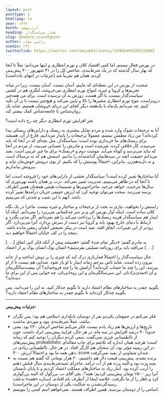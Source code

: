 ```yaml
---
layout: post
posttype: 1
htmllang: fa
year: ۱۳۹۹
month: اردیبهشت
heading: قمار سیاست‌گذار
slug: ghomare_siasatgozar
author: رامین مجاب
usediv: rtl
twitterlink: https://twitter.com/rmojab63/status/1258054945263226882
---
```


در بورس فعال نیستم، اما کمی اقتصاد کلان و تورم انتظاری و اینها می‌دانم؛ مثلاً تا آنجا که بهار سال گذشته که در یک شرط‌بندی، شاخص کل را در ۳۱ شهریور ۳۰۰ پیش‌بینی کردم، همان هم تقریباً شد.[جزئيات در انتهای یادداشت]

صحبت از بورس در این نقطه‌ای که ماییم، آسان نیست. آسان نیست، زیرا در میانه تحریم‌ها و کرونا و غیره، امواج تورم انتظاری می‌خروشد، لنگری هم در کشتی سیاست‌گذار نیست، یا اگر هست، زورش به آن نرسیده است. برای من همه‌چیز درونزاست، موج تورم انتظاری متغیرها را بالا و پایین می‌کند و هیچ‌چیز نیست تا بر آن تکیه کنیم. چه می‌دانم یک‌ماه یا یک‌هفته دیگر کجای این دریای خروشان هستیم. شاید یک روان‌شناس یا جامعه‌شناس کمک بیشتر کند.

بجز افزایش تورم انتظاری دیگر چه رخ داده است؟

آیا به ترجیحات شوک وارد شده و مردم تمایل بیشتری به ریسک و دارایی‌های ریسکی پیدا کرده‌اند؟ من زیاد مطمئن نیستم. معمولاً ترجیحات را پایدار می‌دانیم. فارغ از آن، همیشه برای ریسک‌های ما خریداری بوده است: سیاستگذار، مثل بچه‌ای که در آنجا که باید نترسیده، کار خلافی کرده‌، شرمنده است و مادرش را عصبانی می‌بیند، از مردم در آنجا که نباید می‌ترسد و کوتاه می‌آید. مومنت دوم و «ریسک» برای ما چیز غریبی است. بعید می‌دانم حقیقت آنچه در سبدهایمان گذاشته‌اند را بدانیم. اسمش هم که نه ترسناک است و نه دل‌به‌هم‌زن. بنابراین، احتمالاً پوستش را که بکنیم، از بوی درونش خوش‌مان نیاید و بیرونش بیاندازیم.

آیا ساختارها تغییر کرده است؟ سیاستگذار بخشی از دارایی‌های خود را فروخته است، اما تا آنجا که در ظاهر می‌بینیم، مدیریت تغییر نمی‌کند. درب بر همان پاشنه بهره‌وری که سال‌ها چرخیده، خواهد چرخید. ماجراجویی‌ها و تصمیمات هیئتی همچنان همین اطراف‌ پرسه می‌زنند. سخت می‌توان توجیه کرد که ارزش حقیقی جریان درآمدها تغییر کرده باشد. آنهم با این شیب و شدتی که می‌بینیم.

راستش را بخواهید، نیازی به بحث از ترجیحات و ساختار و غیره نیست. ماجرا در یک نگاه کلان ساده است. اینکه آوار بورس کی و بر سر چه‌کسانی می‌ریزد را نمی‌دانم. اینکه آیا اینبار هم سیاستگذار هزینه ریسک‌ها را پرداخت می‌کند را هم نمی‌دانم. اگر مدتی بگذرد و ارتباط با دنیای خارج بهبود یابد و کرونا نیز دست از سرش بردارد، آنرا می‌پردازد. اگر زودتر از این تغییرات، اتفاق افتد، بعید است در پیکر نحیفش آنچنان رمقی مانده باشد. نتیجه را در کف خیابان احتمالاً خواهیم دید.

[. . .] به مادرم گفتم: «دیگر تمام شد»
گفتم: «همیشه پیش از آنکه فکر کنی اتفاق می‌افتد
باید برای روزنامه تسلیتی بفرستیم»
انسان پوک
انسان پوک پر از اعتماد [. . .]

حال سیاست‌گذار را احتمالاً قماربازی درک کند که چیزی را بر دوش انداخته و از خانه بیرون زده است، شاید تاس بیرحم زمانه اینبار با او یار شود. صدایی هم نیست تا از او بپرسد، این را چند ما حساب کرده‌اید؟ آرامش ما را چند فروخته‌اید؟ آن بیست‌سالگی‌مان و آن احمدی‌نژادتان. این سی‌سالگی‌مان و این روحانی‌تان. چه خوابی پس از این برای ما دیده‌اید؟

بگویید چقدر به ساختارهای نظام اعتماد دارید تا بگویم چه‌کار کنید. نه این را می‌دانید، پس بگویید چه‌کار کرده‌اید تا بگویم چقدر به ساختارهای نظام اعتقاد دارید؟

---

**جزئيات پیش‌بینی:**
- فکر می‌کنم در جمع‌مان یکی‌دو نفر از دوستان بانکداری اسلامی هم بود؛ پس نگران نباشد، عملاً شرط‌بندی نبود و موردی نداشت.
- تاریخ‌ها و ارزش‌ها هم زیاد یادم نیست. فکر می‌کنم شاخص آنزمان ۲۳۰ بود. یعنی حدوداً ۳۰ درصد افزایش در سه ماه. در هر حال، فرایند پیش‌بینی ایراد داشت، چون از نااطمینانی چیزی نمی‌گفت. سعی کردم دیگران را توجیه کنم که زمانه پیش‌بینی‌های probabilistic است؛ هرچند همان اندازه که تلاشم برای چاپ مقاله‌ای در این زمینه مؤثر بود، آن سخنان هم کارگر افتاد. در هر حال، نااطمینانی زیادی در ذهن همه ما بود و احتمالاً ارزش ۳۰۰، score  چندان متفاوتی از بقیه نمی‌گرفت.
- برنده نشدم. پیش‌بینی قیمت دلار هم داشتیم، ۲۰ هزار تومانی که گفتم هم نسبت به بقیه پرت بود و البته پرت هم از آب درآمد. ماجرای شبه‌شرط‌بندی سال قبلش ذهنم را اُریب کرده بود. آنبار زیاد به ساختارهای مملکت اعتماد کردیم و تا پایان تابستان آنرا زیر ۶۵۰۰ تومان پیش‌بینی کردیم؛ همه*، بجز آقای ب. بزرگوار که البته بزرگواری کرد و ناهار را از ما نگرفت. خلاصه اینجا از آنطرف بام افتادم. (ستاره «همه» به‌علت رسیدگی‌نشدن به شکایت یکی از دوستان در این ماجراست).
- اسامی را از دوستان بپرسید. همین اطراف هستند. نمی‌خواهم اسم کسی را بنویسم.